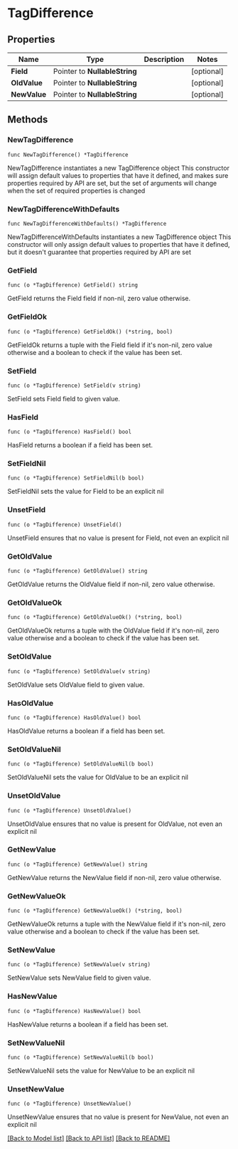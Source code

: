 # TagDifference

## Properties

Name | Type | Description | Notes
------------ | ------------- | ------------- | -------------
**Field** | Pointer to **NullableString** |  | [optional] 
**OldValue** | Pointer to **NullableString** |  | [optional] 
**NewValue** | Pointer to **NullableString** |  | [optional] 

## Methods

### NewTagDifference

`func NewTagDifference() *TagDifference`

NewTagDifference instantiates a new TagDifference object
This constructor will assign default values to properties that have it defined,
and makes sure properties required by API are set, but the set of arguments
will change when the set of required properties is changed

### NewTagDifferenceWithDefaults

`func NewTagDifferenceWithDefaults() *TagDifference`

NewTagDifferenceWithDefaults instantiates a new TagDifference object
This constructor will only assign default values to properties that have it defined,
but it doesn't guarantee that properties required by API are set

### GetField

`func (o *TagDifference) GetField() string`

GetField returns the Field field if non-nil, zero value otherwise.

### GetFieldOk

`func (o *TagDifference) GetFieldOk() (*string, bool)`

GetFieldOk returns a tuple with the Field field if it's non-nil, zero value otherwise
and a boolean to check if the value has been set.

### SetField

`func (o *TagDifference) SetField(v string)`

SetField sets Field field to given value.

### HasField

`func (o *TagDifference) HasField() bool`

HasField returns a boolean if a field has been set.

### SetFieldNil

`func (o *TagDifference) SetFieldNil(b bool)`

 SetFieldNil sets the value for Field to be an explicit nil

### UnsetField
`func (o *TagDifference) UnsetField()`

UnsetField ensures that no value is present for Field, not even an explicit nil
### GetOldValue

`func (o *TagDifference) GetOldValue() string`

GetOldValue returns the OldValue field if non-nil, zero value otherwise.

### GetOldValueOk

`func (o *TagDifference) GetOldValueOk() (*string, bool)`

GetOldValueOk returns a tuple with the OldValue field if it's non-nil, zero value otherwise
and a boolean to check if the value has been set.

### SetOldValue

`func (o *TagDifference) SetOldValue(v string)`

SetOldValue sets OldValue field to given value.

### HasOldValue

`func (o *TagDifference) HasOldValue() bool`

HasOldValue returns a boolean if a field has been set.

### SetOldValueNil

`func (o *TagDifference) SetOldValueNil(b bool)`

 SetOldValueNil sets the value for OldValue to be an explicit nil

### UnsetOldValue
`func (o *TagDifference) UnsetOldValue()`

UnsetOldValue ensures that no value is present for OldValue, not even an explicit nil
### GetNewValue

`func (o *TagDifference) GetNewValue() string`

GetNewValue returns the NewValue field if non-nil, zero value otherwise.

### GetNewValueOk

`func (o *TagDifference) GetNewValueOk() (*string, bool)`

GetNewValueOk returns a tuple with the NewValue field if it's non-nil, zero value otherwise
and a boolean to check if the value has been set.

### SetNewValue

`func (o *TagDifference) SetNewValue(v string)`

SetNewValue sets NewValue field to given value.

### HasNewValue

`func (o *TagDifference) HasNewValue() bool`

HasNewValue returns a boolean if a field has been set.

### SetNewValueNil

`func (o *TagDifference) SetNewValueNil(b bool)`

 SetNewValueNil sets the value for NewValue to be an explicit nil

### UnsetNewValue
`func (o *TagDifference) UnsetNewValue()`

UnsetNewValue ensures that no value is present for NewValue, not even an explicit nil

[[Back to Model list]](../README.md#documentation-for-models) [[Back to API list]](../README.md#documentation-for-api-endpoints) [[Back to README]](../README.md)


